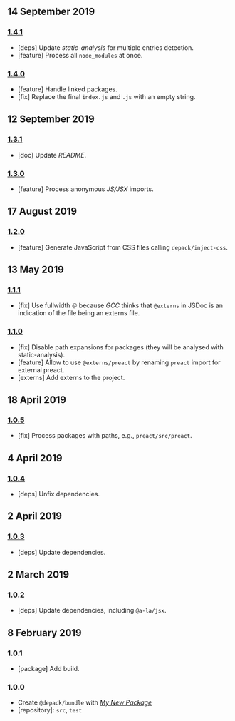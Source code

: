 ## 14 September 2019

### [1.4.1](https://github.com/dpck/bundle/compare/v1.4.0...v1.4.1)

- [deps] Update _static-analysis_ for multiple entries detection.
- [feature] Process all `node_modules` at once.

### [1.4.0](https://github.com/dpck/bundle/compare/v1.3.1...v1.4.0)

- [feature] Handle linked packages.
- [fix] Replace the final `index.js` and `.js` with an empty string.

## 12 September 2019

### [1.3.1](https://github.com/dpck/bundle/compare/v1.3.0...v1.3.1)

- [doc] Update _README_.

### [1.3.0](https://github.com/dpck/bundle/compare/v1.2.0...v1.3.0)

- [feature] Process anonymous _JS/JSX_ imports.

## 17 August 2019

### [1.2.0](https://github.com/dpck/bundle/compare/v1.1.1...v1.2.0)

- [feature] Generate JavaScript from CSS files calling `depack/inject-css`.

## 13 May 2019

### [1.1.1](https://github.com/dpck/bundle/compare/v1.1.0...v1.1.1)

- [fix] Use fullwidth `＠` because _GCC_ thinks that `@externs` in JSDoc is an indication of the file being an externs file.

### [1.1.0](https://github.com/dpck/bundle/compare/v1.0.5...v1.1.0)

- [fix] Disable path expansions for packages (they will be analysed with static-analysis).
- [feature] Allow to use `@externs/preact` by renaming `preact` import for external preact.
- [externs] Add externs to the project.

## 18 April 2019

### [1.0.5](https://github.com/dpck/bundle/compare/v1.0.4...v1.0.5)

- [fix] Process packages with paths, e.g., `preact/src/preact`.

## 4 April 2019

### [1.0.4](https://github.com/dpck/bundle/compare/v1.0.3...v1.0.4)

- [deps] Unfix dependencies.

## 2 April 2019

### [1.0.3](https://github.com/dpck/bundle/compare/v1.0.2...v1.0.3)

- [deps] Update dependencies.

## 2 March 2019

### 1.0.2

- [deps] Update dependencies, including `@a-la/jsx`.

## 8 February 2019

### 1.0.1

- [package] Add build.

### 1.0.0

- Create `@depack/bundle` with _[My New Package](https://mnpjs.org)_
- [repository]: `src`, `test`
